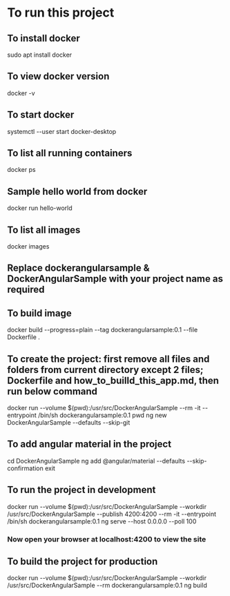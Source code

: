 # To run this project

## To install docker

sudo apt install docker

## To view docker version

docker -v

## To start docker

systemctl --user start docker-desktop

## To list all running containers

docker ps

## Sample hello world from docker

docker run hello-world

## To list all images

docker images

## Replace dockerangularsample & DockerAngularSample with your project name as required

## To build image

docker build --progress=plain --tag dockerangularsample:0.1 --file Dockerfile .

## To create the project: first remove all files and folders from current directory except 2 files; Dockerfile and how_to_builld_this_app.md, then run below command

docker run --volume $(pwd):/usr/src/DockerAngularSample --rm -it --entrypoint /bin/sh  dockerangularsample:0.1
pwd
ng new DockerAngularSample --defaults --skip-git

## To add angular material in the project

cd DockerAngularSample
ng add @angular/material --defaults --skip-confirmation
exit

## To run the project in development

docker run --volume $(pwd):/usr/src/DockerAngularSample --workdir /usr/src/DockerAngularSample --publish 4200:4200  --rm -it --entrypoint /bin/sh dockerangularsample:0.1
ng serve --host 0.0.0.0 --poll 100

### Now open your browser at localhost:4200 to view the site

## To build the project for production

docker run --volume $(pwd):/usr/src/DockerAngularSample --workdir /usr/src/DockerAngularSample --rm dockerangularsample:0.1 ng build
